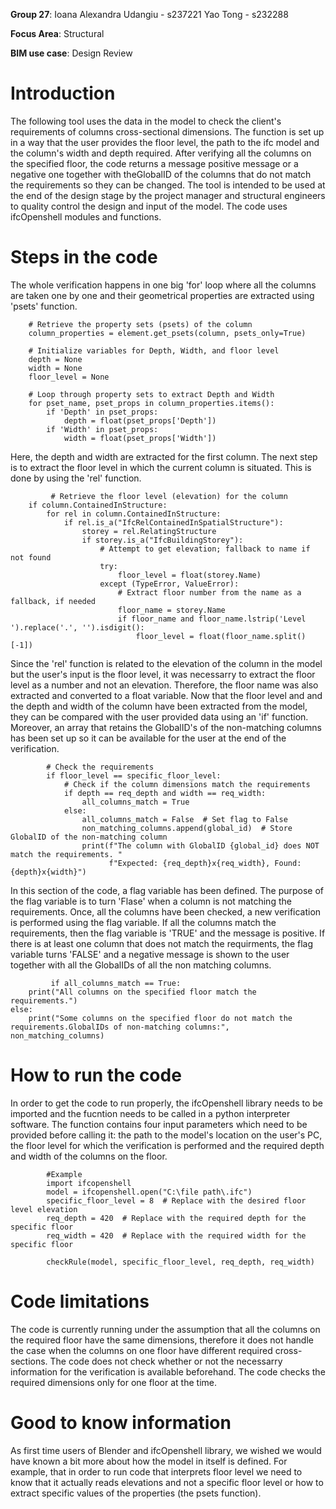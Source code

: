 **Group 27**: Ioana Alexandra Udangiu - s237221
          Yao Tong - s232288

**Focus Area**: Structural

**BIM use case**: Design Review

# Introduction

The following tool uses the data in the model to check the client's requirements of columns cross-sectional dimensions. The function is set up in a way that the user provides the floor level, the path to the ifc model and the column's width and depth required. After verifying all the columns on the specified floor, the code returns a message positive message or a negative one together with theGlobalID of the columns that do not match the requirements so they can be changed.
The tool is intended to be used at the end of the design stage by the project manager and structural engineers to quality control the design and input of the model.
The code uses ifcOpenshell modules and functions.

# Steps in the code

The whole verification happens in one big 'for' loop where all the columns are taken one by one and their geometrical properties are extracted using 'psets' function.

        # Retrieve the property sets (psets) of the column
        column_properties = element.get_psets(column, psets_only=True)

        # Initialize variables for Depth, Width, and floor level
        depth = None
        width = None
        floor_level = None

        # Loop through property sets to extract Depth and Width
        for pset_name, pset_props in column_properties.items():
            if 'Depth' in pset_props:
                depth = float(pset_props['Depth'])
            if 'Width' in pset_props:
                width = float(pset_props['Width'])

Here, the depth and width are extracted for the first column. The next step is to extract the floor level in which the current column is situated. This is done by using the 'rel' function.

             # Retrieve the floor level (elevation) for the column
        if column.ContainedInStructure:
            for rel in column.ContainedInStructure:
                if rel.is_a("IfcRelContainedInSpatialStructure"):
                    storey = rel.RelatingStructure
                    if storey.is_a("IfcBuildingStorey"):
                        # Attempt to get elevation; fallback to name if not found
                        try:
                            floor_level = float(storey.Name)
                        except (TypeError, ValueError):
                            # Extract floor number from the name as a fallback, if needed
                            floor_name = storey.Name
                            if floor_name and floor_name.lstrip('Level ').replace('.', '').isdigit():
                                floor_level = float(floor_name.split()[-1])

Since the 'rel' function is related to the elevation of the column in the model but the user's input is the floor level, it was necessarry to extract the floor level as a number and not an elevation. Therefore, the floor name was also extracted and converted to a float variable.
Now that the floor level and and the depth and width of the column have been extracted from the model, they can be compared with the user provided data using an 'if' function. Moreover, an array that retains the GlobalID's of the non-matching columns has been set up so it can be available for the user at the end of the verification.

            # Check the requirements 
            if floor_level == specific_floor_level:
                # Check if the column dimensions match the requirements
                if depth == req_depth and width == req_width:
                    all_columns_match = True
                else:
                    all_columns_match = False  # Set flag to False
                    non_matching_columns.append(global_id)  # Store GlobalID of the non-matching column
                    print(f"The column with GlobalID {global_id} does NOT match the requirements. "
                          f"Expected: {req_depth}x{req_width}, Found: {depth}x{width}")

In this section of the code, a flag variable has been defined. The purpose of the flag variable is to turn 'Flase' when a column is not matching the requirements.
Once, all the columns have been checked, a new verification is performed using the flag variable. If all the columns match the requirements, then the flag variable is 'TRUE' and the message is positive. If there is at least one column that does not match the requirments, the flag variable turns 'FALSE' and a negative message is shown to the user together with all the GlobalIDs of all the non matching columns.

             if all_columns_match == True:
        print("All columns on the specified floor match the requirements.")
    else:
        print("Some columns on the specified floor do not match the requirements.GlobalIDs of non-matching columns:", non_matching_columns)

# How to run the code

In order to get the code to run properly, the ifcOpenshell library needs to be imported and the fucntion needs to be called in a python interpreter software. The function contains four input parameters which need to be provided before calling it: the path to the model's location on the user's PC, the floor level for which the verification is performed and the required depth and width of the columns on the floor.

            #Example
            import ifcopenshell
            model = ifcopenshell.open("C:\file path\.ifc")
            specific_floor_level = 8  # Replace with the desired floor level elevation
            req_depth = 420  # Replace with the required depth for the specific floor
            req_width = 420  # Replace with the required width for the specific floor

            checkRule(model, specific_floor_level, req_depth, req_width)
 
 # Code limitations
 
 The code is currently running under the assumption that all the columns on the required floor have the same dimensions, therefore it does not handle the case when the columns on one floor have different required cross-sections.
 The code does not check whether or not the necessarry information for the verification is available beforehand.
 The code checks the required dimensions only for one floor at the time.

 # Good to know information
 
As first time users of Blender and ifcOpenshell library, we wished we would have known a bit more about how the model in itself is defined. For example, that in order to run code that interprets floor level we need to know that it actually reads elevations and not a specific floor level or how to extract specific values of the properties (the psets function).
